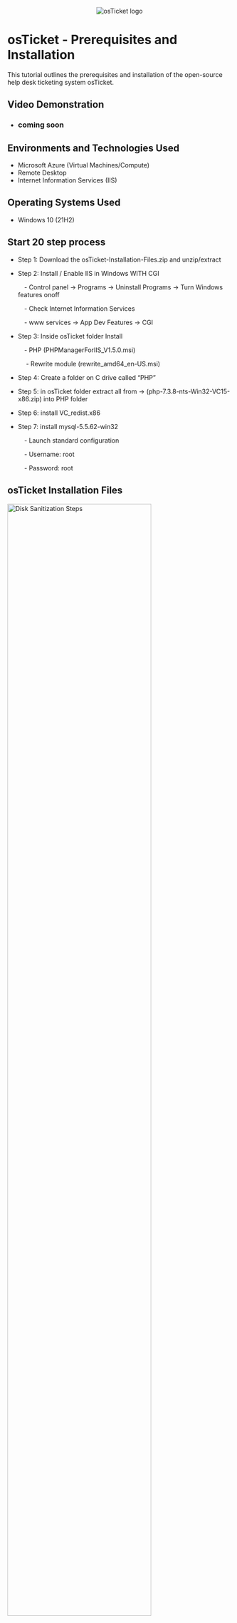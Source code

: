 <p align="center">
<img src="https://i.imgur.com/Clzj7Xs.png" alt="osTicket logo"/>
</p>

<h1>osTicket - Prerequisites and Installation</h1>
This tutorial outlines the prerequisites and installation of the open-source help desk ticketing system osTicket.<br />


<h2>Video Demonstration</h2>

- ### coming soon

<h2>Environments and Technologies Used</h2>

- Microsoft Azure (Virtual Machines/Compute)
- Remote Desktop
- Internet Information Services (IIS)

<h2>Operating Systems Used </h2>

- Windows 10</b> (21H2)

<h2>Start 20 step process</h2>

- Step 1: Download the  osTicket-Installation-Files.zip and unzip/extract

- Step 2: Install / Enable IIS in Windows WITH CGI
  
  &emsp;- Control panel -> Programs -> Uninstall Programs -> Turn Windows features onoff
  
  &emsp;- Check Internet Information Services
  
  &emsp;- www  services -> App Dev Features -> CGI

- Step 3: Inside osTicket folder Install

  &emsp;- PHP (PHPManagerForIIS_V1.5.0.msi)

  &emsp; - Rewrite module (rewrite_amd64_en-US.msi)



- Step 4: Create a folder on C drive called “PHP”

  
- Step 5: in osTicket folder extract all from -> (php-7.3.8-nts-Win32-VC15-x86.zip) into PHP folder

- Step 6: install VC_redist.x86

- Step 7: install mysql-5.5.62-win32
  
  &emsp;- Launch standard configuration
  
  &emsp;- Username: root
  
  &emsp;- Password: root




<h2>osTicket Installation Files</h2>

<p>
<img src="https://i.imgur.com/DJmEXEB.png" height="80%" width="80%" alt="Disk Sanitization Steps"/>
</p>
<p>
Lorem ipsum dolor sit amet, consectetur adipiscing elit, sed do eiusmod tempor incididunt ut labore et dolore magna aliqua. Ut enim ad minim veniam, quis nostrud exercitation ullamco laboris nisi ut aliquip ex ea commodo consequat. Duis aute irure dolor in reprehenderit in voluptate velit esse cillum dolore eu fugiat nulla pariatur.
</p>
<br />

<p>
<img src="https://i.imgur.com/DJmEXEB.png" height="80%" width="80%" alt="Disk Sanitization Steps"/>
</p>
<p>
Lorem ipsum dolor sit amet, consectetur adipiscing elit, sed do eiusmod tempor incididunt ut labore et dolore magna aliqua. Ut enim ad minim veniam, quis nostrud exercitation ullamco laboris nisi ut aliquip ex ea commodo consequat. Duis aute irure dolor in reprehenderit in voluptate velit esse cillum dolore eu fugiat nulla pariatur.
</p>
<br />

<p>
<img src="https://i.imgur.com/DJmEXEB.png" height="80%" width="80%" alt="Disk Sanitization Steps"/>
</p>
<p>
Lorem ipsum dolor sit amet, consectetur adipiscing elit, sed do eiusmod tempor incididunt ut labore et dolore magna aliqua. Ut enim ad minim veniam, quis nostrud exercitation ullamco laboris nisi ut aliquip ex ea commodo consequat. Duis aute irure dolor in reprehenderit in voluptate velit esse cillum dolore eu fugiat nulla pariatur.
</p>
<br />
